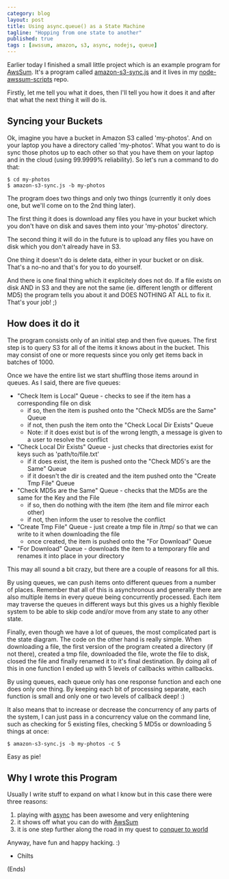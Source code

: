 ```yaml
---
category: blog
layout: post
title: Using async.queue() as a State Machine
tagline: "Hopping from one state to another"
published: true
tags : [awssum, amazon, s3, async, nodejs, queue]
---
```


Earlier today I finished a small little project which is an example program for
[AwsSum](https://github.com/appsattic/node-awssum/). It's a program called
[amazon-s3-sync.js](https://github.com/appsattic/node-awssum-scripts/blob/master/bin/amazon-s3-sync.js) and it lives in
my [node-awssum-scripts](https://github.com/appsattic/node-awssum-scripts/) repo.

Firstly, let me tell you what it does, then I'll tell you how it does it and after that what the next thing it will do
is.

## Syncing your Buckets ##

Ok, imagine you have a bucket in Amazon S3 called 'my-photos'. And on your laptop you have a directory called
'my-photos'. What you want to do is sync those photos up to each other so that you have them on your laptop and in the
cloud (using 99.9999% reliability). So let's run a command to do that:

    $ cd my-photos
    $ amazon-s3-sync.js -b my-photos

The program does two things and only two things (currently it only does one, but we'll come on to the 2nd thing later).

The first thing it does is download any files you have in your bucket which you don't have on disk and saves them into
your 'my-photos' directory.

The second thing it will do in the future is to upload any files you have on disk which you don't already have in S3.

One thing it doesn't do is delete data, either in your bucket or on disk. That's a no-no and that's for you to do
yourself.

And there is one final thing which it explicitely does not do. If a file exists on disk AND in S3 and they are not the
same (ie. different length or different MD5) the program tells you about it and DOES NOTHING AT ALL to fix it. That's
your job! ;)

## How does it do it ##

The program consists only of an initial step and then five queues. The first step is to query S3 for all of the items
it knows about in the bucket. This may consist of one or more requests since you only get items back in batches of
1000.

Once we have the entire list we start shuffling those items around in queues. As I said, there are five queues:

<ul>
  <li>&quot;Check Item is Local&quot; Queue - checks to see if the item has a corresponding file on disk
    <ul>
      <li>if so, then the item is pushed onto the &quot;Check MD5s are the Same&quot; Queue</li>
      <li>if not, then push the item onto the &quot;Check Local Dir Exists&quot; Queue</li>
      <li>Note: if it does exist but is of the wrong length, a message is given to a user to resolve the conflict</li>
    </ul>
  </li>
  <li>&quot;Check Local Dir Exists&quot; Queue - just checks that directories exist for keys such as 'path/to/file.txt'
    <ul>
      <li>if it does exist, the item is pushed onto the &quot;Check MD5's are the Same&quot; Queue</li>
      <li>if it doesn't the dir is created and the item pushed onto the &quot;Create Tmp File&quot; Queue</li>
    </ul>
  </li>
  <li>&quot;Check MD5s are the Same&quot; Queue - checks that the MD5s are the same for the Key and the File
    <ul>
      <li>if so, then do nothing with the item (the item and file mirror each other)</li>
      <li>if not, then inform the user to resolve the conflict</li>
    </ul>
  </li>
  <li>&quot;Create Tmp File&quot; Queue - just create a tmp file in /tmp/ so that we can write to it when downloading the file
    <ul>
      <li>once created, the item is pushed onto the &quot;For Download&quot; Queue</li>
    </ul>
  </li>
  <li>&quot;For Download&quot; Queue - downloads the item to a temporary file and renames it into place in your directory</li>
</ul>

This may all sound a bit crazy, but there are a couple of reasons for all this.

By using queues, we can push items onto different queues from a number of places. Remember that all of this is
asynchronous and generally there are also multiple items in every queue being concurrently processed. Each item may
traverse the queues in different ways but this gives us a highly flexible system to be able to skip code and/or move
from any state to any other state.

Finally, even though we have a lot of queues, the most complicated part is the state diagram. The code on the other
hand is really simple. When downloading a file, the first version of the program created a directory (if not there),
created a tmp file, downloaded the file, wrote the file to disk, closed the file and finally renamed it to it's final
destination. By doing all of this in one function I ended up with 5 levels of callbacks within callbacks.

By using queues, each queue only has one response function and each one does only one thing. By keeping each bit of
processing separate, each function is small and only one or two levels of callback deep! :)

It also means that to increase or decrease the concurrency of any parts of the system, I can just pass in a concurrency
value on the command line, such as checking for 5 existing files, checking 5 MD5s or downloading 5 things at once:

    $ amazon-s3-sync.js -b my-photos -c 5

Easy as pie!

## Why I wrote this Program ##

Usually I write stuff to expand on what I know but in this case there were three reasons:

1. playing with [async](https://github.com/caolan/async) has been awesome and very enlightening
1. it shows off what you can do with [AwsSum](http://github.com/appsattic/node-awssum/)
1. it is one step further along the road in my quest to [conquer to world](awssums-overall-plan.html)

Anyway, have fun and happy hacking. :)

- Chilts

(Ends)
